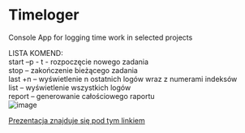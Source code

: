 # Timeloger
Console App for logging time work in selected projects

LISTA KOMEND:<br>
start –p <nazwa projektu> - t<nazwa zadania> - rozpoczęcie nowego zadania <br>
stop – zakończenie bieżącego zadania <br>
last +n – wyświetlenie n ostatnich logów wraz z numerami indeksów <br>
list – wyświetlenie wszystkich logów <br>
report  – generowanie całościowego raportu <br>
![image](https://github.com/Jaroslaw123/Timeloger/assets/123239878/40727595-ab1d-493e-a089-bab1144801db)

  
<a href="https://github.com/Jaroslaw123/Timeloger/blob/master/doc/prezentacja_Timeloger.pptx">Prezentacja znajduje się pod tym linkiem</a>
